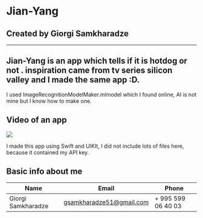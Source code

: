 # Jian-Yang

## Created by Giorgi Samkharadze
---
Jian-Yang is an app which tells if it is hotdog or not . inspiration came from tv series silicon valley and I made the same app :D.
---
I used ImageRecognitionModelMaker.mlmodel which I found online, AI is not mine but I know how to make one.

## Video of an app

![](https://media.giphy.com/media/jEJ5theayezQCwokqp/giphy.gif)

I made this app using Swift and UIKIt, I did not include lots of files here, because it contained my API key.

## Basic info about me

| Name   | Email     | Phone  |
| ------ |  -----    | ------ |
| Giorgi Samkharadze | gsamkharadze51@gmail.com | + 995 599 06 40 03